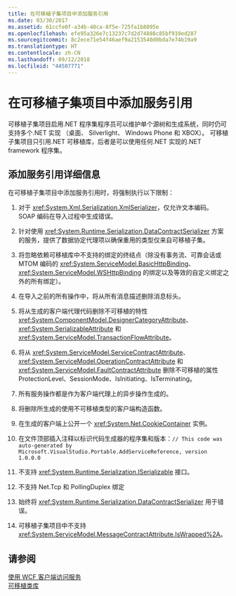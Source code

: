 ```yaml
---
title: 在可移植子集项目中添加服务引用
ms.date: 03/30/2017
ms.assetid: 61ccfe0f-a34b-40ca-8f5e-725fa1b8095e
ms.openlocfilehash: efe95a326e7c13237c7d2d74888c85bf919ed287
ms.sourcegitcommit: 8c2ece71e54f46aef9a2153540d0bda7e74b19a9
ms.translationtype: HT
ms.contentlocale: zh-CN
ms.lasthandoff: 09/12/2018
ms.locfileid: "44507771"
---
```

# <a name="add-service-reference-in-a-portable-subset-project"></a>在可移植子集项目中添加服务引用
可移植子集项目启用.NET 程序集程序员可以维护单个源树和生成系统，同时仍可支持多个.NET 实现 （桌面、 Silverlight、 Windows Phone 和 XBOX）。 可移植子集项目只引用.NET 可移植库，后者是可以使用任何.NET 实现的.NET framework 程序集。  
  
## <a name="add-service-reference-details"></a>添加服务引用详细信息  
 在可移植子集项目中添加服务引用时，将强制执行以下限制：   
  
1.  对于 <xref:System.Xml.Serialization.XmlSerializer>，仅允许文本编码。 SOAP 编码在导入过程中生成错误。  
  
2.  针对使用 <xref:System.Runtime.Serialization.DataContractSerializer> 方案的服务，提供了数据协定代理项以确保重用的类型仅来自可移植子集。  
  
3.  将忽略依赖可移植库中不支持的绑定的终结点（除没有事务流、可靠会话或 MTOM 编码的 <xref:System.ServiceModel.BasicHttpBinding>、<xref:System.ServiceModel.WSHttpBinding> 的绑定以及等效的自定义绑定之外的所有绑定）。  
  
4.  在导入之前的所有操作中，将从所有消息描述删除消息标头。  
  
5.  将从生成的客户端代理代码删除不可移植的特性 <xref:System.ComponentModel.DesignerCategoryAttribute>、<xref:System.SerializableAttribute> 和 <xref:System.ServiceModel.TransactionFlowAttribute>。  
  
6.  将从 <xref:System.ServiceModel.ServiceContractAttribute>、<xref:System.ServiceModel.OperationContractAttribute> 和 <xref:System.ServiceModel.FaultContractAttribute> 删除不可移植的属性 ProtectionLevel、SessionMode、IsInitiating、IsTerminating。  
  
7.  所有服务操作都是作为客户端代理上的异步操作生成的。  
  
8.  将删除所生成的使用不可移植类型的客户端构造函数。  
  
9. 在生成的客户端上公开一个 <xref:System.Net.CookieContainer> 实例。  
  
10. 在文件顶部插入注释以标识代码生成器的程序集和版本：`// This code was auto-generated by Microsoft.VisualStudio.Portable.AddServiceReference, version 1.0.0.0`  
  
11. 不支持 <xref:System.Runtime.Serialization.ISerializable> 接口。  
  
12. 不支持 Net.Tcp 和 PollingDuplex 绑定  
  
13. 始终将 <xref:System.Runtime.Serialization.DataContractSerializer> 用于错误。  
  
14. 可移植子集项目中不支持 <xref:System.ServiceModel.MessageContractAttribute.IsWrapped%2A>。  
  
## <a name="see-also"></a>请参阅  
 [使用 WCF 客户端访问服务](../../../docs/framework/wcf/accessing-services-using-a-wcf-client.md)  
 [可移植类库](../../standard/cross-platform/cross-platform-development-with-the-portable-class-library.md)
